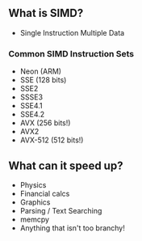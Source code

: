 ## What is SIMD?
* Single Instruction Multiple Data

### Common SIMD Instruction Sets
* Neon (ARM)
* SSE (128 bits)
* SSE2 
* SSSE3 
* SSE4.1 
* SSE4.2
* AVX (256 bits!)
* AVX2
* AVX-512 (512 bits!)

## What can it speed up?
 * Physics 
 * Financial calcs
 * Graphics 
 * Parsing / Text Searching
 * memcpy
 * Anything that isn't too branchy!





